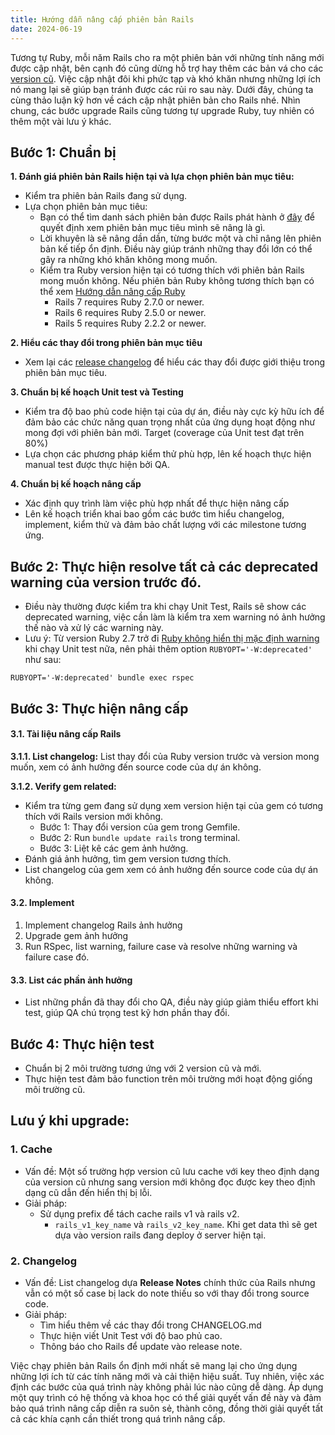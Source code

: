 ```yaml
---
title: Hướng dẫn nâng cấp phiên bản Rails
date: 2024-06-19
---
```



Tương tự Ruby, mỗi năm Rails cho ra một phiên bản với những tính năng mới được cập nhật, bên cạnh đó cũng dừng hỗ trợ hay thêm các bản vá cho các [version cũ](https://endoflife.date/rails). Việc cập nhật đôi khi phức tạp và khó khăn nhưng những lợi ích nó mang lại sẽ giúp bạn tránh được các rủi ro sau này. Dưới đây, chúng ta cùng thảo luận kỹ hơn về cách cập nhật phiên bản cho Rails nhé. Nhìn chung, các bước upgrade Rails cũng tương tự upgrade Ruby, tuy nhiên có thêm một vài lưu ý khác.

## Bước 1: Chuẩn bị

**1. Đánh giá phiên bản Rails hiện tại và lựa chọn phiên bản mục tiêu:**

- Kiểm tra phiên bản Rails đang sử dụng.
- Lựa chọn phiên bản mục tiêu:
  - Bạn có thể tìm danh sách phiên bản được Rails phát hành ở [đây](https://rubygems.org/gems/rails/versions) để quyết định xem phiên bản mục tiêu mình sẽ nâng là gì.
  - Lời khuyên là sẽ nâng dần dần, từng bước một và chỉ nâng lên phiên bản kế tiếp ổn định. Điều này giúp tránh những thay đổi lớn có thể gây ra những khó khăn không mong muốn.
  - Kiểm tra Ruby version hiện tại có tương thích với phiên bản Rails mong muốn không. Nếu phiên bản Ruby không tương thích bạn có thể xem [Hướng dẫn nâng cấp Ruby](/notes/upgrade-ruby-version)
	  - Rails 7 requires Ruby 2.7.0 or newer.
	- Rails 6 requires Ruby 2.5.0 or newer.
	- Rails 5 requires Ruby 2.2.2 or newer.

**2. Hiểu các thay đổi trong phiên bản mục tiêu**
- Xem lại các [release changelog](https://guides.rubyonrails.org/7_0_release_notes.html) để hiểu các thay đổi được giới thiệu trong phiên bản mục tiêu.

**3. Chuẩn bị kế hoạch Unit test và Testing**
- Kiểm tra độ bao phủ code hiện tại của dự án, điều này cực kỳ hữu ích để đảm bảo các chức năng quan trọng nhất của ứng dụng hoạt động như mong đợi với phiên bản mới. Target (coverage của Unit test đạt trên 80%)
- Lựa chọn các phương pháp kiểm thử phù hợp, lên kế hoạch thực hiện manual test được thực hiện bởi QA.

**4. Chuẩn bị kế hoạch nâng cấp**
- Xác định quy trình làm việc phù hợp nhất để thực hiện nâng cấp
- Lên kế hoạch triển khai bao gồm các bước tìm hiểu changelog, implement, kiểm thử và đảm bảo chất lượng với các milestone tương ứng.

## Bước 2: Thực hiện resolve tất cả các deprecated warning của version trước đó.

- Điều này thường được kiểm tra khi chạy Unit Test, Rails sẽ show các deprecated warning, việc cần làm là kiểm tra xem warning nó ảnh hưởng thế nào và xử lý các warning này.
- Lưu ý: Từ version Ruby 2.7 trở đi [Ruby không hiển thị mặc định warning](https://bugs.ruby-lang.org/issues/17000) khi chạy Unit test nữa, nên phải thêm option `RUBYOPT='-W:deprecated'` như sau:
```
RUBYOPT='-W:deprecated' bundle exec rspec
```

## Bước 3: Thực hiện nâng cấp
#### 3.1. Tài liệu nâng cấp Rails
  **3.1.1. List changelog:** List thay đổi của Ruby version trước và version mong muốn, xem có ảnh hưởng đến source code của dự án không.

  **3.1.2. Verify gem related:**
  - Kiểm tra từng gem đang sử dụng xem version hiện tại của gem có tương thích với Rails version mới không.
	  - Bước 1: Thay đổi version của gem trong Gemfile.
	  - Bước 2: Run `bundle update rails` trong terminal.
	  - Bước 3: Liệt kê các gem ảnh hưởng.
  - Đánh giá ảnh hưởng, tìm gem version tương thích.
  - List changelog của gem xem có ảnh hưởng đến source code của dự án không.

#### 3.2. Implement

1. Implement changelog Rails ảnh hưởng
2. Upgrade gem ảnh hưởng
3. Run RSpec, list warning, failure case và resolve những warning và failure case đó.

#### 3.3. List các phần ảnh hưởng
- List những phần đã thay đổi cho QA, điều này giúp giảm thiểu effort khi test, giúp QA chú trọng test kỹ hơn phần thay đổi.

## Bước 4: Thực hiện test
- Chuẩn bị 2 môi trường tương ứng với 2 version cũ và mới.
- Thực hiện test đảm bảo function trên môi trường mới hoạt động giống môi trường cũ.

## Lưu ý khi upgrade:

### 1. Cache
- Vấn đề:
	Một số trường hợp version cũ lưu cache với key theo định dạng của version cũ nhưng sang version mới không đọc được key theo định dạng cũ dẫn đến hiển thị bị lỗi.
- Giải pháp:
	- Sử dụng prefix để tách cache rails v1 và rails v2.
		- `rails_v1_key_name` và `rails_v2_key_name`. Khi get data thì sẽ get dựa vào version rails đang deploy ở server hiện tại.

### 2. Changelog
- Vấn đề:
	List changelog dựa **Release Notes** chính thức của Rails nhưng vẫn có một số case bị lack do note thiếu so với thay đổi trong source code.
- Giải pháp:
	- Tìm hiểu thêm về các thay đổi trong CHANGELOG.md
	- Thực hiện viết Unit Test với độ bao phủ cao.
	- Thông báo cho Rails để update vào release note.

Việc chạy phiên bản Rails ổn định mới nhất sẽ mang lại cho ứng dụng những lợi ích từ các tính năng mới và cải thiện hiệu suất. Tuy nhiên, việc xác định các bước của quá trình này không phải lúc nào cũng dễ dàng. Áp dụng một quy trình có hệ thống và khoa học có thể giải quyết vấn đề này và đảm bảo quá trình nâng cấp diễn ra suôn sẻ, thành công, đồng thời giải quyết tất cả các khía cạnh cần thiết trong quá trình nâng cấp.